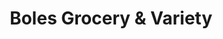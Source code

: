---
title: "Boles Grocery & Variety"
url: /pinnacle/boles-grocery-and-variety/
shop: variety store
---